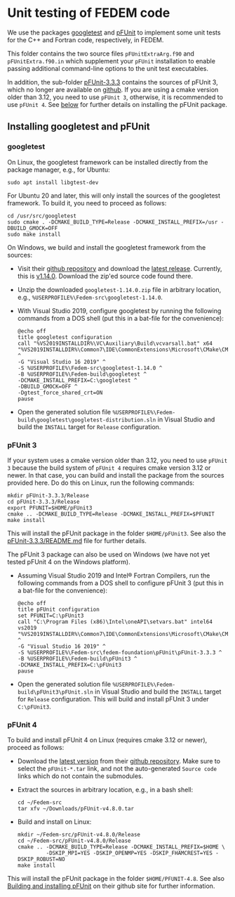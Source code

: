 <!---
  SPDX-FileCopyrightText: 2023 SAP SE

  SPDX-License-Identifier: Apache-2.0

  This file is part of FEDEM - https://openfedem.org
--->

# Unit testing of FEDEM code

We use the packages [googletest](https://github.com/google/googletest) and
[pFUnit](https://github.com/Goddard-Fortran-Ecosystem/pFUnit) to implement
some unit tests for the C++ and Fortran code, respectively, in FEDEM.

This folder contains the two source files `pFUnitExtraArg.f90` and
`pFUnitExtra.f90.in` which supplement your `pFUnit` installation to enable
passing additional command-line options to the unit test executables.

In addition, the sub-folder [pFUnit-3.3.3](pFUnit-3.3.3)
contains the sources of pFUnit 3, which no longer are available on
[github](https://github.com/Goddard-Fortran-Ecosystem/pFUnit).
If you are using a cmake version older than 3.12, you need to use `pFUnit 3`,
otherwise, it is recommended to use `pFUnit 4`. See [below](#pfunit-3) for
further details on installing the pFUnit package.

## Installing googletest and pFUnit

### googletest

On Linux, the googletest framework can be installed directly from the package manager,
e.g., for Ubuntu:

    sudo apt install libgtest-dev

For Ubuntu 20 and later, this will only install the sources of the googletest framework.
To build it, you need to proceed as follows:

    cd /usr/src/googletest
    sudo cmake . -DCMAKE_BUILD_TYPE=Release -DCMAKE_INSTALL_PREFIX=/usr -DBUILD_GMOCK=OFF
    sudo make install

On Windows, we build and install the googletest framework from the sources:

- Visit their [github repository](https://github.com/google/googletest)
  and download the [latest release](https://github.com/google/googletest/releases/latest).
  Currently, this is [v1.14.0](https://github.com/google/googletest/releases/tag/v1.14.0).
  Download the zip'ed source code found there.

- Unzip the downloaded `googletest-1.14.0.zip` file in arbitrary location,
  e.g., `%USERPROFILE%\Fedem-src\googletest-1.14.0`.

- With Visual Studio 2019, configure googletest by running the following
  commands from a DOS shell (put this in a bat-file for the convenience):

      @echo off
      title googletest configuration
      call "%VS2019INSTALLDIR%\VC\Auxiliary\Build\vcvarsall.bat" x64
      "%VS2019INSTALLDIR%\Common7\IDE\CommonExtensions\Microsoft\CMake\CMake\bin\cmake.exe" ^
      -G "Visual Studio 16 2019" ^
      -S %USERPROFILE%\Fedem-src\googletest-1.14.0 ^
      -B %USERPROFILE%\Fedem-build\googletest ^
      -DCMAKE_INSTALL_PREFIX=C:\googletest ^
      -DBUILD_GMOCK=OFF ^
      -Dgtest_force_shared_crt=ON
      pause

- Open the generated solution file `%USERPROFILE%\Fedem-build\googletest\googletest-distribution.sln`
  in Visual Studio and build the `INSTALL` target for `Release` configuration.

### pFUnit 3

If your system uses a cmake version older than 3.12, you need to use `pFUnit 3`
because the build system of `pFUnit 4` requires cmake version 3.12 or newer.
In that case, you can build and install the package from the sources provided here.
Do do this on Linux, run the following commands:

    mkdir pFUnit-3.3.3/Release
    cd pFUnit-3.3.3/Release
    export PFUNIT=$HOME/pFUnit3
    cmake .. -DCMAKE_BUILD_TYPE=Release -DCMAKE_INSTALL_PREFIX=$PFUNIT
    make install

This will install the pFUnit package in the folder `$HOME/pFUnit3`.
See also the [pFUnit-3.3.3/README.md](pFUnit-3.3.3/README.md) file
for further details.

The pFUnit 3 package can also be used on Windows
(we have not yet tested pFUnit 4 on the Windows platform).

- Assuming Visual Studio 2019 and Intel&reg; Fortran Compilers,
  run the following commands from a DOS shell to configure pFUnit 3
  (put this in a bat-file for the convenience):

      @echo off
      title pFUnit configuration
      set PFUNIT=C:\pFUnit3
      call "C:\Program Files (x86)\Intel\oneAPI\setvars.bat" intel64 vs2019
      "%VS2019INSTALLDIR%\Common7\IDE\CommonExtensions\Microsoft\CMake\CMake\bin\cmake.exe" ^
      -G "Visual Studio 16 2019" ^
      -S %USERPROFILE%\Fedem-src\fedem-foundation\pFUnit\pFUnit-3.3.3 ^
      -B %USERPROFILE%\Fedem-build\pFUnit3 ^
      -DCMAKE_INSTALL_PREFIX=C:\pFUnit3
      pause

- Open the generated solution file `%USERPROFILE%\Fedem-build\pFUnit3\pFUnit.sln`
  in Visual Studio and build the `INSTALL` target for `Release` configuration.
  This will build and install pFUnit 3 under `C:\pFUnit3`.

### pFUnit 4

To build and install pFUnit 4 on Linux (requires cmake 3.12 or newer),
proceed as follows:

- Download the [latest version](https://github.com/Goddard-Fortran-Ecosystem/pFUnit/releases/latest)
  from their [github repository](https://github.com/Goddard-Fortran-Ecosystem/pFUnit).
  Make sure to select the `pFUnit-*.tar` link, and not the auto-generated `Source code` links
  which do not contain the submodules.

- Extract the sources in arbitrary location, e.g., in a bash shell:

      cd ~/Fedem-src
      tar xfv ~/Downloads/pFUnit-v4.8.0.tar

- Build and install on Linux:

      mkdir ~/Fedem-src/pFUnit-v4.8.0/Release
      cd ~/Fedem-src/pFUnit-v4.8.0/Release
      cmake .. -DCMAKE_BUILD_TYPE=Release -DCMAKE_INSTALL_PREFIX=$HOME \
               -DSKIP_MPI=YES -DSKIP_OPENMP=YES -DSKIP_FHAMCREST=YES -DSKIP_ROBUST=NO
      make install

This will install the pFUnit package in the folder `$HOME/PFUNIT-4.8`.
See also [Building and installing pFUnit](https://github.com/Goddard-Fortran-Ecosystem/pFUnit?tab=readme-ov-file#building-and-installing-pfunit)
on their github site for further information.
